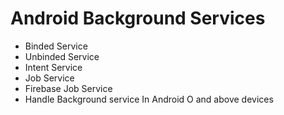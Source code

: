 # Android Background Services 
- Binded Service
- Unbinded Service
- Intent Service
- Job Service
- Firebase Job Service
- Handle Background service In Android O and above devices
